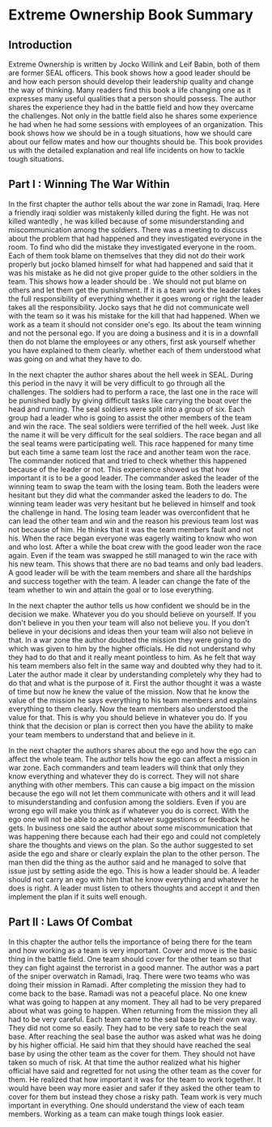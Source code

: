 # Extreme Ownership Book Summary
## Introduction
Extreme Ownership is written by Jocko Willink and Leif Babin, both of them are former SEAL officers. This book shows how a good leader should be and how each person should develop their leadership quality and change the way of thinking. Many readers find this book a life changing one as it expresses many useful qualities that a person should possess. The author shares the experience they had in the battle field and how they overcame the challenges. Not only in the battle field also he shares some experience he had when he had some sessions with employees of an organization. This book shows how we should be in a tough situations, how we should care about our fellow mates and how our thoughts should be. This book provides us with the detailed explanation and real life incidents on how to tackle tough situations.
## Part I : Winning The War Within
In the first chapter the author tells about the war zone in Ramadi, Iraq. Here a friendly iraqi soldier was mistakenly killed during the fight. He was not killed wantedly , he was killed because of some misunderstanding and miscommunication among the soldiers. There was a meeting to discuss about the problem that had happened and they investigated everyone in the room. To find who did the mistake they investigated everyone in the room. Each of them took blame on themselves that they did not do their work properly but jocko blamed himself for what had happened and said that it was his mistake as he did not give proper guide to the other soldiers in the team. This shows how a leader should be . We should not put blame on others and let them get the punishment. If it is a team work the leader takes the full responsibility of everything whether it goes wrong or right the leader takes all the responsibility. Jocko says that he did not communicate well with the team so it was his mistake for the kill that had happened. When we work as a team it should not consider one's ego. Its about the team winning and not the personal ego. If you are doing a business and it is in a downfall then do not blame the employees or any others, first ask yourself whether you have explained to them clearly. whether each of them understood what was going on and what they have to do.

In the next chapter the author shares about the hell week in SEAL. During this period in the navy it will be very difficult to go through all the challenges. The soldiers had to perform a race, the last one in the race will be punished badly by giving difficult tasks like carrying the boat over the head and running. The seal soldiers were split into a group of six. Each group had a leader who is going to assist the other members of the team and win the race. The seal soldiers were terrified of the hell week. Just like the name it will be very difficult for the seal soldiers. The race began and all the seal teams were participating well. This race happened for many time but each time a same team lost the race and another team won the race. The commander noticed that and tried to check whether this happened because of the leader or not. This experience showed us that how important it is to be a good leader. The commander asked the leader of the winning team to swap the team with the losing team. Both the leaders were hesitant but they did what the commander asked the leaders to do. The winning team leader was very hesitant but he believed in himself and took the challenge in hand. The losing team leader was overconfident that he can lead the other team and win and the reason his previous team lost was not because of him. He thinks that it was the team members fault and not his. When the race began everyone was eagerly waiting to know who won and who lost. After a while the boat crew with the good leader won the race again. Even if the team was swapped he still managed to win the race with his new team. This shows that there are no bad teams and only bad leaders. A good leader will be with the team members and share all the hardships and success together with the team. A leader can change the fate of the team whether to win and attain the goal or to lose everything.

In the next chapter the author tells us how confident we should be in the decision we make. Whatever you do you should believe on yourself. If you don't believe in you then your team will also not believe you. If you don't believe in your decisions and ideas then your team will also not believe in that. In a war zone the author doubted the mission they were going to do which was given to him by the higher officials. He did not understand why they had to do that and it really meant pointless to him. As he felt that way his team members also felt in the same way and doubted why they had to it. Later the author made it clear by understanding completely why they had to do that and what is the purpose of it. First the author thought it was a waste of time but now he knew the value of the mission. Now that he know the value of the mission he says everything to his team members and explains everything to them clearly. Now the team members also understood the value for that. This is why you should believe in whatever you do. If you think that the decision or plan is correct then you have the ability to make your team members to understand that and believe in it.

In the next chapter the authors shares about the ego and how the ego can affect the whole team. The author tells how the ego can affect a mission in war zone. Each commanders and team leaders will think that only they know everything and whatever they do is correct. They will not share anything with other members. This can cause a big impact on the mission because the ego will not let them communicate with others and it will lead to misunderstanding and confusion among the soldiers. Even if you are wrong ego will make you think as if whatever you do is correct. With the ego one will not be able to accept whatever suggestions or feedback he gets. In business one said the author about some miscommunication that was happening there because each had their ego and could not completely share the thoughts and views on the plan. So the author suggested to set aside the ego and share or clearly explain the plan to the other person. The man then did the thing as the author said and he managed to solve that issue just by setting aside the ego. This is how a leader should be. A leader should not carry an ego with him that he know everything and whatever he does is right. A leader must listen to others thoughts and accept it and then implement the plan if it suits well enough. 
## Part II : Laws Of Combat
In this chapter the author tells the importance of being there for the team and how working as a team is very important. Cover and move is the basic thing in the battle field. One team should cover for the other team so that they can fight against the terrorist in a good manner. The author was a part of the sniper overwatch in Ramadi, Iraq. There were two teams who was doing their mission in Ramadi. After completing the mission they had to come back to the base. Ramadi was not a peaceful place. No one knew what was going to happen at any moment. They all had to be very prepared about what was going to happen. When returning from the mission they all had to be very careful. Each team came to the seal base by their own way. They did not come so easily. They had to be very safe to reach the seal base. After reaching the seal base the author was asked what was he doing by his higher official. He said him that they should have reached the seal base by using the other team as the cover for them. They should not have taken so much of risk. At that time the author realized what his higher official have said and regretted for not using the other team as the cover for them. He realized that how important it was for the team to work together. It would have been way more easier and safer if they asked the other team to cover for them but instead they chose a risky path. Team work is very much important in everything. One should understand the view of each team members. Working as a team can make tough things look easier.